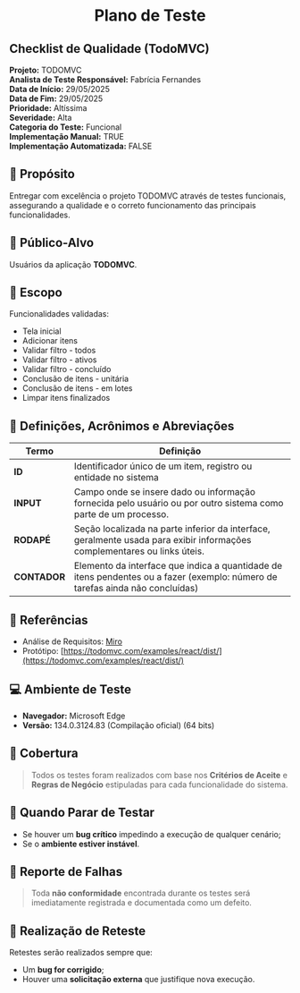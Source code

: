 <h1 align="center">Plano de Teste</h1>

## Checklist de Qualidade (TodoMVC)
**Projeto:** TODOMVC  
**Analista de Teste Responsável:** Fabrícia Fernandes   
**Data de Início:** 29/05/2025  
**Data de Fim:** 29/05/2025  
**Prioridade:** Altíssima  
**Severidade:** Alta  
**Categoria do Teste:** Funcional  
**Implementação Manual:** TRUE  
**Implementação Automatizada:** FALSE  


## 🎯 Propósito

Entregar com excelência o projeto TODOMVC através de testes funcionais, assegurando a qualidade e o correto funcionamento das principais funcionalidades.

## 👥 Público-Alvo

Usuários da aplicação **TODOMVC**.

## 📌 Escopo

Funcionalidades validadas:

- Tela inicial  
- Adicionar itens  
- Validar filtro - todos  
- Validar filtro - ativos  
- Validar filtro - concluído  
- Conclusão de itens - unitária  
- Conclusão de itens - em lotes  
- Limpar itens finalizados  

## 📘 Definições, Acrônimos e Abreviações
| Termo     | Definição |
|-----------|----------|
| **ID**        | Identificador único de um item, registro ou entidade no sistema |
| **INPUT**     | Campo onde se insere dado ou informação fornecida pelo usuário ou por outro sistema como parte de um processo. |
| **RODAPÉ**    | Seção localizada na parte inferior da interface, geralmente usada para exibir informações complementares ou links úteis.  |
| **CONTADOR**  | Elemento da interface que indica a quantidade de itens pendentes ou a fazer (exemplo: número de tarefas ainda não concluídas) |

## 🔗 Referências

- Análise de Requisitos: [Miro](https://miro.com/app/board/uXjVKxk0vdA=/)  
- Protótipo: [https://todomvc.com/examples/react/dist/](https://todomvc.com/examples/react/dist/)


## 💻 Ambiente de Teste

- **Navegador:** Microsoft Edge
- **Versão:** 134.0.3124.83 (Compilação oficial) (64 bits)


## 🧪 Cobertura

> Todos os testes foram realizados com base nos **Critérios de Aceite** e **Regras de Negócio** estipuladas para cada funcionalidade do sistema.



## 🛑 Quando Parar de Testar

- Se houver um **bug crítico** impedindo a execução de qualquer cenário;  
- Se o **ambiente estiver instável**.



## 🐞 Reporte de Falhas

> Toda **não conformidade** encontrada durante os testes será imediatamente registrada e documentada como um defeito.


## 🔁 Realização de Reteste

Retestes serão realizados sempre que:

- Um **bug for corrigido**;  
- Houver uma **solicitação externa** que justifique nova execução.
